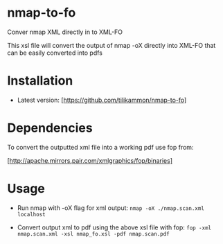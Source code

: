 nmap-to-fo
===============

Conver nmap XML directly in to XML-FO

This xsl file will convert the output of nmap -oX directly into XML-FO that can be easily converted into pdfs

Installation
===============

* Latest version: [https://github.com/tilikammon/nmap-to-fo]

Dependencies
===============

To convert the outputted xml file into a working pdf use fop from:

[http://apache.mirrors.pair.com/xmlgraphics/fop/binaries]

Usage
==============

* Run nmap with -oX flag for xml output:
	`nmap -oX ./nmap.scan.xml localhost`


* Convert output xml to pdf using the above xsl file with fop:
	`fop -xml nmap.scan.xml -xsl nmap_fo.xsl -pdf nmap.scan.pdf`

